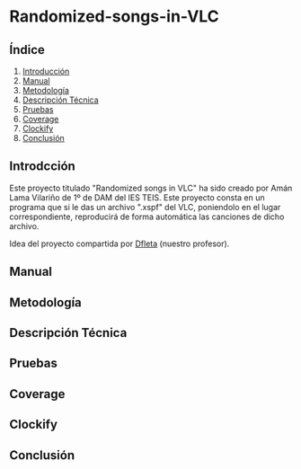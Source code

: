 # Randomized-songs-in-VLC

## Índice

1. [Introducción](#introduccion)
2. [Manual](#manual)
3. [Metodología](#metodologia)
4. [Descripción Técnica](#descripcion-tecnica)
5. [Pruebas](#pruebas)
6. [Coverage](#coverage)
7. [Clockify](#clockify)
8. [Conclusión](#conclusion)

## Introdcción

Este proyecto titulado "Randomized songs in VLC" ha sido creado por Amán Lama Vilariño de 1º de DAM del IES TEIS. Este proyecto consta en un programa que si le das un archivo ".xspf" del VLC, poniendolo en el lugar correspondiente, reproducirá de forma automática las canciones de dicho archivo.

Idea del proyecto compartida por [Dfleta](https://github.com/dfleta) (nuestro profesor).

## Manual



## Metodología

## Descripción Técnica

## Pruebas

## Coverage

## Clockify

## Conclusión